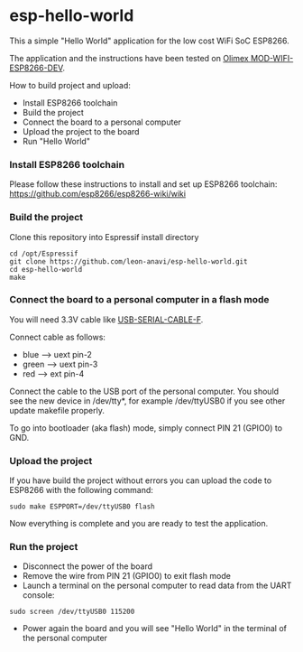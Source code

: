 esp-hello-world
========

This a simple "Hello World" application for the low cost WiFi SoC ESP8266.

The application and the instructions have been tested on [Olimex MOD-WIFI-ESP8266-DEV](https://www.olimex.com/Products/IoT/MOD-WIFI-ESP8266-DEV/ "Olimex MOD-WIFI-ESP8266-DEV").

How to build project and upload:

* Install ESP8266 toolchain
* Build the project
* Connect the board to a personal computer
* Upload the project to the board
* Run "Hello World"

### Install ESP8266 toolchain
Please follow these instructions to install and set up ESP8266 toolchain:
https://github.com/esp8266/esp8266-wiki/wiki

### Build the project
Clone this repository into Espressif install directory

```shell
cd /opt/Espressif
git clone https://github.com/leon-anavi/esp-hello-world.git
cd esp-hello-world
make
```

### Connect the board to a personal computer in a flash mode

You will need 3.3V cable like [USB-SERIAL-CABLE-F](https://www.olimex.com/Products/Components/Cables/USB-Serial-Cable/USB-Serial-Cable-F/ "USB-Serial-Cable-F").

Connect cable as follows:
* blue --> uext pin-2
* green --> uext pin-3
* red --> ext pin-4

Connect the cable to the USB port of the personal computer. You should see the new device in /dev/tty*, for example /dev/ttyUSB0 if you see other update makefile properly.

To go into bootloader (aka flash) mode, simply connect PIN 21 (GPIO0) to GND.

### Upload the project

If you have build the project without errors you can upload the code to ESP8266 with the following command:

```shell
sudo make ESPPORT=/dev/ttyUSB0 flash
```
Now everything is complete and you are ready to test the application.

### Run the project

* Disconnect the power of the board
* Remove the wire from PIN 21 (GPIO0) to exit flash mode
* Launch a terminal on the personal computer to read data from the UART console: 

```shell
sudo screen /dev/ttyUSB0 115200
```

* Power again the board and you will see "Hello World" in the terminal of the personal computer
